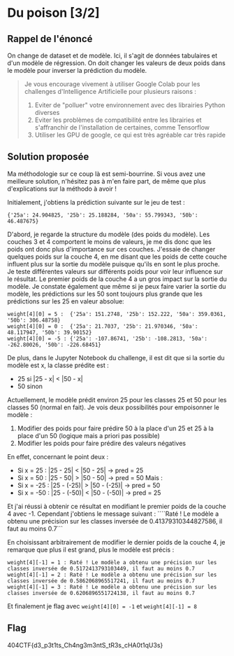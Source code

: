 # Du poison [3/2]

## Rappel de l'énoncé
On change de dataset et de modèle. Ici, il s'agit de données tabulaires et d'un modèle de régression. On doit changer les valeurs de deux poids dans le modèle pour inverser la prédiction du modèle.

> Je vous encourage vivement à utiliser Google Colab pour les challenges d'Intelligence Artificielle pour plusieurs raisons :
> 1. Eviter de "polluer" votre environnement avec des librairies Python diverses
> 2. Eviter les problèmes de compatibilité entre les librairies et s'affranchir de l'installation de certaines, comme Tensorflow
> 3. Utiliser les GPU de google, ce qui est très agréable car très rapide

## Solution proposée
Ma méthodologie sur ce coup là est semi-bourrine. Si vous avez une meilleure solution, n'hésitez pas à m'en faire part, de même que plus d'explications sur la méthodo à avoir !

Initialement, j'obtiens la prédiction suivante sur le jeu de test :
```
{'25a': 24.904825, '25b': 25.188284, '50a': 55.799343, '50b': 46.487675}
```

D'abord, je regarde la structure du modèle (des poids du modèle). Les couches 3 et 4 comportent le moins de valeurs, je me dis donc que les poids ont donc plus d'importance sur ces couches. J'essaie de changer quelques poids sur la couche 4, en me disant que les poids de cette couche influent plus sur la sortie du modèle puisque qu'ils en sont le plus proche. Je teste différentes valeurs sur différents poids pour voir leur influence sur le résultat. Le premier poids de la couche 4 a un gros impact sur la sortie du modèle. Je constate également que même si je peux faire varier la sortie du modèle, les prédictions sur les 50 sont toujours plus grande que les prédictions sur les 25 en valeur absolue:
```
weight[4][0] = 5 :  {'25a': 151.2748, '25b': 152.222, '50a': 359.0361, '50b': 306.48758}
weight[4][0] = 0 :  {'25a': 21.7037, '25b': 21.970346, '50a': 48.117947, '50b': 39.90152}
weight[4][0] = -5 : {'25a': -107.86741, '25b': -108.2813, '50a': -262.80026, '50b': -226.68451}
```

De plus, dans le Jupyter Notebook du challenge, il est dit que si la sortie du modèle est x, la classe prédite est :
- 25 si |25 - x| < |50 - x|
- 50 sinon

Actuellement, le modèle prédit environ 25 pour les classes 25 et 50 pour les classes 50 (normal en fait).
Je vois deux possibilités pour empoisonner le modèle :
1. Modifier des poids pour faire prédire 50 à la place d'un 25 et 25 à la place d'un 50 (logique mais a priori pas possible)
2. Modifier les poids pour faire prédire des valeurs négatives

En effet, concernant le point deux :
- Si x = 25 : |25 - 25| < |50 - 25| -> pred = 25
- Si x = 50 : |25 - 50| > |50 - 50| -> pred = 50
Mais :
- Si x = -25 : |25 - (-25)| > |50 - (-25)| -> pred = 50
- Si x = -50 : |25 - (-50)| < |50 - (-50)| -> pred = 25

Et j'ai réussi à obtenir ce résultat en modifiant le premier poids de la couche 4 avec -1.
Cependant j'obtiens le message suivant :
````Raté ! Le modèle a obtenu une précision sur les classes inversée de 0.41379310344827586, il faut au moins 0.7```

En choisissant arbitrairement de modifier le dernier poids de la couche 4, je remarque que plus il est grand, plus le modèle est précis :
```
weight[4][-1] = 1 : Raté ! Le modèle a obtenu une précision sur les classes inversée de 0.5172413793103449, il faut au moins 0.7
weight[4][-1] = 2 : Raté ! Le modèle a obtenu une précision sur les classes inversée de 0.5862068965517241, il faut au moins 0.7
weight[4][-1] = 3 : Raté ! Le modèle a obtenu une précision sur les classes inversée de 0.6206896551724138, il faut au moins 0.7
```
Et finalement je flag avec ```weight[4][0] = -1``` et ```weight[4][-1] = 8```

## Flag
404CTF{d3_p3t1ts_Ch4ng3m3ntS_tR3s_cHA0t1qU3s}
